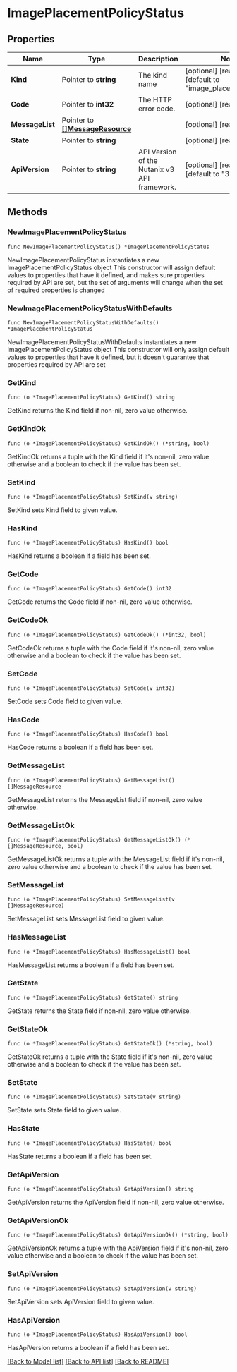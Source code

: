 # ImagePlacementPolicyStatus

## Properties

Name | Type | Description | Notes
------------ | ------------- | ------------- | -------------
**Kind** | Pointer to **string** | The kind name | [optional] [readonly] [default to "image_placement_policy"]
**Code** | Pointer to **int32** | The HTTP error code. | [optional] [readonly] 
**MessageList** | Pointer to [**[]MessageResource**](MessageResource.md) |  | [optional] [readonly] 
**State** | Pointer to **string** |  | [optional] [readonly] 
**ApiVersion** | Pointer to **string** | API Version of the Nutanix v3 API framework. | [optional] [readonly] [default to "3.1.0"]

## Methods

### NewImagePlacementPolicyStatus

`func NewImagePlacementPolicyStatus() *ImagePlacementPolicyStatus`

NewImagePlacementPolicyStatus instantiates a new ImagePlacementPolicyStatus object
This constructor will assign default values to properties that have it defined,
and makes sure properties required by API are set, but the set of arguments
will change when the set of required properties is changed

### NewImagePlacementPolicyStatusWithDefaults

`func NewImagePlacementPolicyStatusWithDefaults() *ImagePlacementPolicyStatus`

NewImagePlacementPolicyStatusWithDefaults instantiates a new ImagePlacementPolicyStatus object
This constructor will only assign default values to properties that have it defined,
but it doesn't guarantee that properties required by API are set

### GetKind

`func (o *ImagePlacementPolicyStatus) GetKind() string`

GetKind returns the Kind field if non-nil, zero value otherwise.

### GetKindOk

`func (o *ImagePlacementPolicyStatus) GetKindOk() (*string, bool)`

GetKindOk returns a tuple with the Kind field if it's non-nil, zero value otherwise
and a boolean to check if the value has been set.

### SetKind

`func (o *ImagePlacementPolicyStatus) SetKind(v string)`

SetKind sets Kind field to given value.

### HasKind

`func (o *ImagePlacementPolicyStatus) HasKind() bool`

HasKind returns a boolean if a field has been set.

### GetCode

`func (o *ImagePlacementPolicyStatus) GetCode() int32`

GetCode returns the Code field if non-nil, zero value otherwise.

### GetCodeOk

`func (o *ImagePlacementPolicyStatus) GetCodeOk() (*int32, bool)`

GetCodeOk returns a tuple with the Code field if it's non-nil, zero value otherwise
and a boolean to check if the value has been set.

### SetCode

`func (o *ImagePlacementPolicyStatus) SetCode(v int32)`

SetCode sets Code field to given value.

### HasCode

`func (o *ImagePlacementPolicyStatus) HasCode() bool`

HasCode returns a boolean if a field has been set.

### GetMessageList

`func (o *ImagePlacementPolicyStatus) GetMessageList() []MessageResource`

GetMessageList returns the MessageList field if non-nil, zero value otherwise.

### GetMessageListOk

`func (o *ImagePlacementPolicyStatus) GetMessageListOk() (*[]MessageResource, bool)`

GetMessageListOk returns a tuple with the MessageList field if it's non-nil, zero value otherwise
and a boolean to check if the value has been set.

### SetMessageList

`func (o *ImagePlacementPolicyStatus) SetMessageList(v []MessageResource)`

SetMessageList sets MessageList field to given value.

### HasMessageList

`func (o *ImagePlacementPolicyStatus) HasMessageList() bool`

HasMessageList returns a boolean if a field has been set.

### GetState

`func (o *ImagePlacementPolicyStatus) GetState() string`

GetState returns the State field if non-nil, zero value otherwise.

### GetStateOk

`func (o *ImagePlacementPolicyStatus) GetStateOk() (*string, bool)`

GetStateOk returns a tuple with the State field if it's non-nil, zero value otherwise
and a boolean to check if the value has been set.

### SetState

`func (o *ImagePlacementPolicyStatus) SetState(v string)`

SetState sets State field to given value.

### HasState

`func (o *ImagePlacementPolicyStatus) HasState() bool`

HasState returns a boolean if a field has been set.

### GetApiVersion

`func (o *ImagePlacementPolicyStatus) GetApiVersion() string`

GetApiVersion returns the ApiVersion field if non-nil, zero value otherwise.

### GetApiVersionOk

`func (o *ImagePlacementPolicyStatus) GetApiVersionOk() (*string, bool)`

GetApiVersionOk returns a tuple with the ApiVersion field if it's non-nil, zero value otherwise
and a boolean to check if the value has been set.

### SetApiVersion

`func (o *ImagePlacementPolicyStatus) SetApiVersion(v string)`

SetApiVersion sets ApiVersion field to given value.

### HasApiVersion

`func (o *ImagePlacementPolicyStatus) HasApiVersion() bool`

HasApiVersion returns a boolean if a field has been set.


[[Back to Model list]](../README.md#documentation-for-models) [[Back to API list]](../README.md#documentation-for-api-endpoints) [[Back to README]](../README.md)


